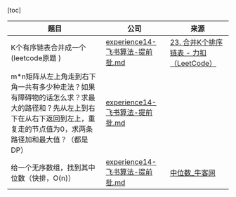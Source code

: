
[toc]

| 题目 | 公司 | 来源 |
| -- | -- | -- |
| K个有序链表合并成一个(leetcode原题 ) | [experience14-飞书算法-提前批.md](experience14-飞书算法-提前批.md) | [23. 合并K个排序链表 - 力扣（LeetCode）](https://leetcode-cn.com/problems/merge-k-sorted-lists/) |
| m*n矩阵从左上角走到右下角一共有多少种走法？如果有障碍物的话怎么求？求最大的路径和？先从左上到右下在从右下返回到左上，重复走的节点值为0，求两条路径加和最大值？（都是DP）| [experience14-飞书算法-提前批.md](experience14-飞书算法-提前批.md) | |
| 给一个无序数组，找到其中位数（快排，O(n)） |[experience14-飞书算法-提前批.md](experience14-飞书算法-提前批.md) | [中位数_牛客网](https://www.nowcoder.com/practice/2364ff2463984f09904170cf6f67f69a?tpId=40&&tqId=21367&rp=1&ru=/activity/oj&qru=/ta/kaoyan/question-ranking) |
